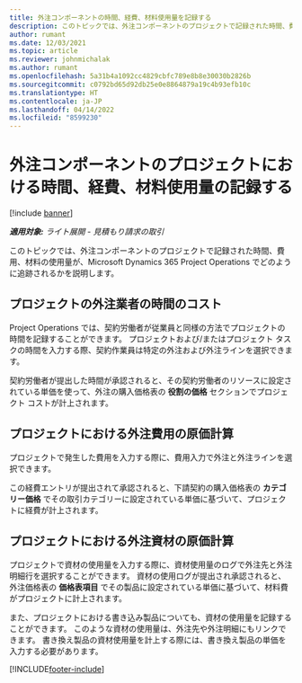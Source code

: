 ```yaml
---
title: 外注コンポーネントの時間、経費、材料使用量を記録する
description: このトピックでは、外注コンポーネントのプロジェクトで記録された時間、費用、材料の使用量が、Microsoft Dynamics 365 Project Operations でどのように追跡されるかを説明します。
author: rumant
ms.date: 12/03/2021
ms.topic: article
ms.reviewer: johnmichalak
ms.author: rumant
ms.openlocfilehash: 5a31b4a1092cc4829cbfc789e8b8e30030b2826b
ms.sourcegitcommit: c0792bd65d92db25e0e8864879a19c4b93efb10c
ms.translationtype: HT
ms.contentlocale: ja-JP
ms.lasthandoff: 04/14/2022
ms.locfileid: "8599230"
---
```

# <a name="recording-time-expenses-and-material-usage-on-projects-for-subcontracted-components"></a>外注コンポーネントのプロジェクトにおける時間、経費、材料使用量の記録する

[!include [banner](../../includes/dataverse-preview.md)]

_**適用対象:** ライト展開 - 見積もり請求の取引_

このトピックでは、外注コンポーネントのプロジェクトで記録された時間、費用、材料の使用量が、Microsoft Dynamics 365 Project Operations でどのように追跡されるかを説明します。

## <a name="costing-for-subcontractor-time-on-projects"></a>プロジェクトの外注業者の時間のコスト
Project Operations では、契約労働者が従業員と同様の方法でプロジェクトの時間を記録することができます。 プロジェクトおよび/またはプロジェクト タスクの時間を入力する際、契約作業員は特定の外注および外注ラインを選択できます。

契約労働者が提出した時間が承認されると、その契約労働者のリソースに設定されている単価を使って、外注の購入価格表の **役割の価格** セクションでプロジェクト コストが計上されます。

## <a name="costing-for-subcontracted-expenses-on-projects"></a>プロジェクトにおける外注費用の原価計算
プロジェクトで発生した費用を入力する際に、費用入力で外注と外注ラインを選択できます。 

この経費エントリが提出されて承認されると、下請契約の購入価格表の **カテゴリー価格** でその取引カテゴリーに設定されている単価に基づいて、プロジェクトに経費が計上されます。

## <a name="costing-for-subcontracted-materials-on-projects"></a>プロジェクトにおける外注資材の原価計算
プロジェクトで資材の使用量を入力する際に、資材使用量のログで外注先と外注明細行を選択することができます。 資材の使用ログが提出され承認されると、外注価格表の **価格表項目** でその製品に設定されている単価に基づいて、材料費がプロジェクトに計上されます。

また、プロジェクトにおける書き込み製品についても、資材の使用量を記録することができます。 このような資材の使用量は、外注先や外注明細にもリンクできます。 書き換え製品の資材使用量を計上する際には、書き換え製品の単価を入力する必要があります。 


[!INCLUDE[footer-include](../../includes/footer-banner.md)]
